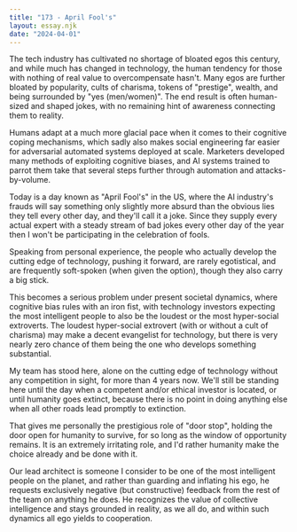 ```yaml
---
title: "173 - April Fool's"
layout: essay.njk
date: "2024-04-01"
---
```


The tech industry has cultivated no shortage of bloated egos this century, and while much has changed in technology, the human tendency for those with nothing of real value to overcompensate hasn't. Many egos are further bloated by popularity, cults of charisma, tokens of "prestige", wealth, and being surrounded by "yes (men/women)". The end result is often human-sized and shaped jokes, with no remaining hint of awareness connecting them to reality.

Humans adapt at a much more glacial pace when it comes to their cognitive coping mechanisms, which sadly also makes social engineering far easier for adversarial automated systems deployed at scale. Marketers developed many methods of exploiting cognitive biases, and AI systems trained to parrot them take that several steps further through automation and attacks-by-volume.

Today is a day known as "April Fool's" in the US, where the AI industry's frauds will say something only slightly more absurd than the obvious lies they tell every other day, and they'll call it a joke. Since they supply every actual expert with a steady stream of bad jokes every other day of the year then I won't be participating in the celebration of fools.

Speaking from personal experience, the people who actually develop the cutting edge of technology, pushing it forward, are rarely egotistical, and are frequently soft-spoken (when given the option), though they also carry a big stick.

This becomes a serious problem under present societal dynamics, where cognitive bias rules with an iron fist, with technology investors expecting the most intelligent people to also be the loudest or the most hyper-social extroverts. The loudest hyper-social extrovert (with or without a cult of charisma) may make a decent evangelist for technology, but there is very nearly zero chance of them being the one who develops something substantial.

My team has stood here, alone on the cutting edge of technology without any competition in sight, for more than 4 years now. We'll still be standing here until the day when a competent and/or ethical investor is located, or until humanity goes extinct, because there is no point in doing anything else when all other roads lead promptly to extinction.

That gives me personally the prestigious role of "door stop", holding the door open for humanity to survive, for so long as the window of opportunity remains. It is an extremely irritating role, and I'd rather humanity make the choice already and be done with it.

Our lead architect is someone I consider to be one of the most intelligent people on the planet, and rather than guarding and inflating his ego, he requests exclusively negative (but constructive) feedback from the rest of the team on anything he does. He recognizes the value of collective intelligence and stays grounded in reality, as we all do, and within such dynamics all ego yields to cooperation.
